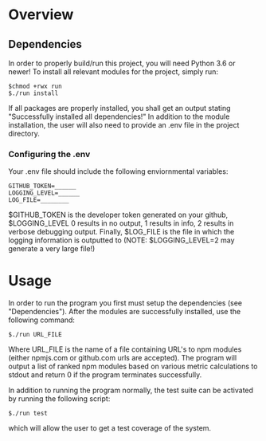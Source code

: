# Overview

## Dependencies
In order to properly build/run this project, you will need Python 3.6 or newer! To install all relevant modules for the project, simply run:
```
$chmod +rwx run
$./run install
```
If all packages are properly installed, you shall get an output stating "Successfully installed all dependencies!" In addition to the module installation, the user will also need to provide an .env file in the project directory.

### Configuring the .env
Your .env file should include the following enviornmental variables:

```
GITHUB_TOKEN=______ 
LOGGING_LEVEL=______
LOG_FILE=________
```
$GITHUB_TOKEN is the developer token generated on your github, $LOGGING_LEVEL 0 results in no output, 1 results in info, 2 results in verbose debugging output. Finally, $LOG_FILE is the file in which the logging information is outputted to (NOTE: $LOGGING_LEVEL=2 may generate a very large file!)

# Usage
In order to run the program you first must setup the dependencies (see "Dependencies"). After the modules are successfully installed, use the following command:
```
$./run URL_FILE
```
Where URL_FILE is the name of a file containing URL's to npm modules (either npmjs.com or github.com urls are accepted). The program will output a list of ranked npm modules based on various metric calculations to stdout and return 0 if the program terminates successfully. 

In addition to running the program normally, the test suite can be activated by running the following script:
```
$./run test
```
which will allow the user to get a test coverage of the system.
